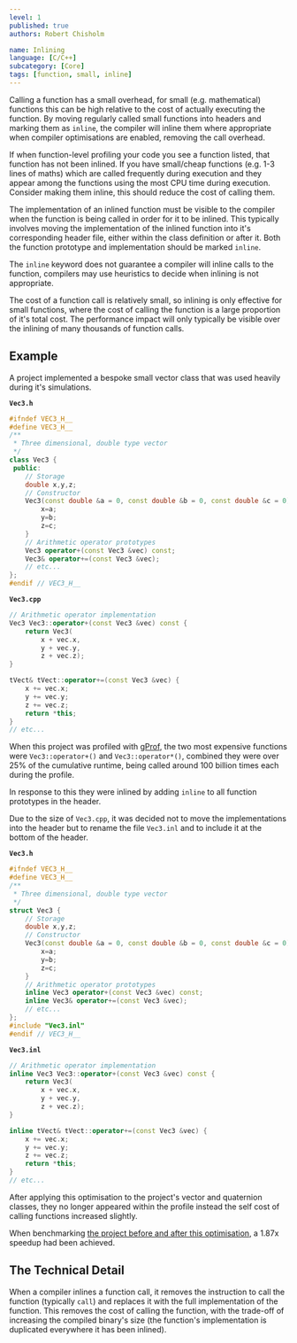 ```yaml
---
level: 1
published: true
authors: Robert Chisholm

name: Inlining
language: [C/C++]
subcategory: [Core]
tags: [function, small, inline]
---
```


Calling a function has a small overhead, for small (e.g. mathematical) functions this can be high relative to the cost of actually executing the function. By moving regularly called small functions into headers and marking them as `inline`, the compiler will inline them where appropriate when compiler optimisations are enabled, removing the call overhead.

<!--more-->

If when function-level profiling your code you see a function listed, that function has not been inlined. If you have small/cheap  functions (e.g. 1-3 lines of maths) which are called frequently during execution and they appear among the functions using the most CPU time during execution. Consider making them inline, this should reduce the cost of calling them.

The implementation of an inlined function must be visible to the compiler when the function is being called in order for it to be inlined. This typically involves moving the implementation of the inlined function into it's corresponding header file, either within the class definition or after it. Both the function prototype and implementation should be marked `inline`.

The `inline` keyword does not guarantee a compiler will inline calls to the function, compilers may use heuristics to decide when inlining is not appropriate.

The cost of a function call is relatively small, so inlining is only effective for small functions, where the cost of calling the function is a large proportion of it's total cost. The performance impact will only typically be visible over the inlining of many thousands of function calls.

## Example

A project implemented a bespoke small vector class that was used heavily during it's simulations.

**`Vec3.h`**
```cpp
#ifndef VEC3_H__
#define VEC3_H__
/**
 * Three dimensional, double type vector
 */
class Vec3 {
 public:
    // Storage
    double x,y,z;
    // Constructor
    Vec3(const double &a = 0, const double &b = 0, const double &c = 0){
        x=a;
        y=b;
        z=c;
    }
    // Arithmetic operator prototypes
    Vec3 operator+(const Vec3 &vec) const;
    Vec3& operator+=(const Vec3 &vec);
    // etc...
};
#endif // VEC3_H__
```

**`Vec3.cpp`**
```cpp
// Arithmetic operator implementation
Vec3 Vec3::operator+(const Vec3 &vec) const {
    return Vec3(
        x + vec.x,
        y + vec.y,
        z + vec.z);
}

tVect& tVect::operator+=(const Vec3 &vec) {
    x += vec.x;
    y += vec.y;
    z += vec.z;
    return *this;
}
// etc...
```

When this project was profiled with [gProf](/profiler/cpp/gprof), the two most expensive functions were `Vec3::operator+()` and `Vec3::operator*()`, combined they were over 25% of the cumulative runtime, being called around 100 billion times each during the profile.

In response to this they were inlined by adding `inline` to all function prototypes in the header.

Due to the size of `Vec3.cpp`, it was decided not to move the implementations into the header but to rename the file `Vec3.inl` and to include it at the bottom of the header.

**`Vec3.h`**
```cpp
#ifndef VEC3_H__
#define VEC3_H__
/**
 * Three dimensional, double type vector
 */
struct Vec3 {
    // Storage
    double x,y,z;
    // Constructor
    Vec3(const double &a = 0, const double &b = 0, const double &c = 0){
        x=a;
        y=b;
        z=c;
    }
    // Arithmetic operator prototypes
    inline Vec3 operator+(const Vec3 &vec) const;
    inline Vec3& operator+=(const Vec3 &vec);
    // etc...
};
#include "Vec3.inl"
#endif // VEC3_H__
```

**`Vec3.inl`**
```cpp
// Arithmetic operator implementation
inline Vec3 Vec3::operator+(const Vec3 &vec) const {
    return Vec3(
        x + vec.x,
        y + vec.y,
        z + vec.z);
}

inline tVect& tVect::operator+=(const Vec3 &vec) {
    x += vec.x;
    y += vec.y;
    z += vec.z;
    return *this;
}
// etc...
```

After applying this optimisation to the project's vector and quaternion classes, they no longer appeared within the profile instead the self cost of calling functions increased slightly.

When benchmarking [the project before and after this optimisation](https://github.com/gnomeCreative/HYBIRD/commit/8cf8b84ab89d18b10ddce908d4655db409794f19), a 1.87x speedup had been achieved. 


## The Technical Detail

When a compiler inlines a function call, it removes the instruction to call the function (typically `call`) and replaces it with the full implementation of the function. This removes the cost of calling the function, with the trade-off of increasing the compiled binary's size (the function's implementation is duplicated everywhere it has been inlined).


